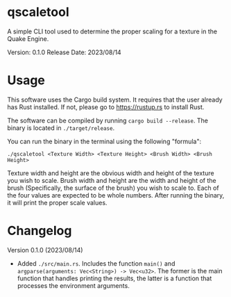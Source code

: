 # qscaletool
A simple CLI tool used to determine the proper scaling for a texture in the Quake Engine.

Version: 0.1.0  Release Date: 2023/08/14


# Usage
This software uses the Cargo build system. It requires that the user already has Rust installed. If not, please go to https://rustup.rs to install Rust.

The software can be compiled by running ``cargo build --release``. The binary is located in ``./target/release``.

You can run the binary in the terminal using the following "formula":

```
./qscaletool <Texture Width> <Texture Height> <Brush Width> <Brush Height>
```

Texture width and height are the obvious width and height of the texture you wish to scale. Brush width and height are the width and height of the brush (Specifically, the surface of the brush) you wish to scale to. Each of the four values are expected to be whole numbers. After running the binary, it will print the proper scale values.


# Changelog

Version 0.1.0 (2023/08/14)
  - Added ``./src/main.rs``. Includes the function ``main()`` and ``argparse(arguments: Vec<String>) -> Vec<u32>``. The former is the main function that handles printing the results, the latter is a function that processes the environment arguments.

